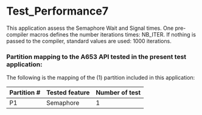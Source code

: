 # Test_Performance7

This application assess the Semaphore Wait and Signal times. One pre-compiler macros defines the number iterations times: NB_ITER. 
If nothing is passed to the compiler, standard values are used: 1000 iterations.

### Partition mapping to the A653 API tested in the present test application:

The following is the mapping of the (1) partition included in this application:

| Partition # | Tested feature    | Number of test |
| ----------- | ----------------  | -------------- |
|    P1       | Semaphore  		  |  	 1		   |
